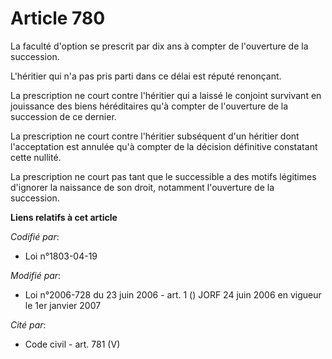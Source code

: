 # Article 780

La faculté d'option se prescrit par dix ans à compter de l'ouverture de la succession.

L'héritier qui n'a pas pris parti dans ce délai est réputé renonçant.

La prescription ne court contre l'héritier qui a laissé le conjoint survivant en jouissance des biens héréditaires qu'à
compter de l'ouverture de la succession de ce dernier.

La prescription ne court contre l'héritier subséquent d'un héritier dont l'acceptation est annulée qu'à compter de la
décision définitive constatant cette nullité.

La prescription ne court pas tant que le successible a des motifs légitimes d'ignorer la naissance de son droit, notamment
l'ouverture de la succession.

**Liens relatifs à cet article**

_Codifié par_:

  - Loi n°1803-04-19

_Modifié par_:

  - Loi n°2006-728 du 23 juin 2006 - art. 1 () JORF 24 juin 2006 en vigueur le 1er janvier 2007

_Cité par_:

  - Code civil - art. 781 (V)
